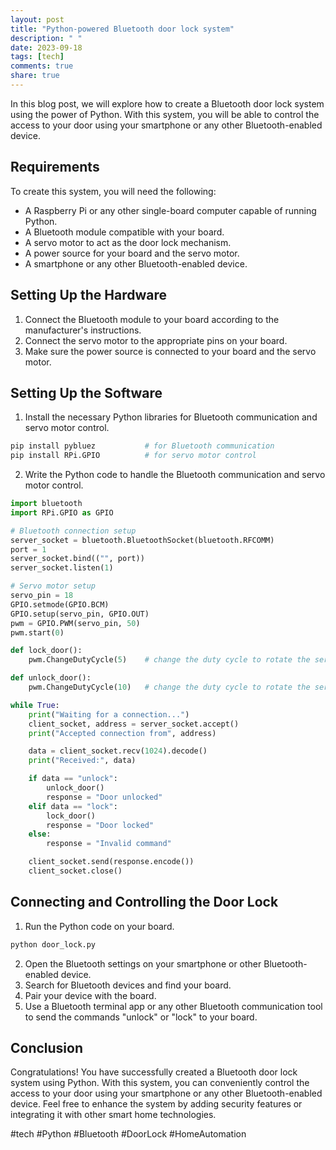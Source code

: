 ```yaml
---
layout: post
title: "Python-powered Bluetooth door lock system"
description: " "
date: 2023-09-18
tags: [tech]
comments: true
share: true
---
```


In this blog post, we will explore how to create a Bluetooth door lock system using the power of Python. With this system, you will be able to control the access to your door using your smartphone or any other Bluetooth-enabled device.

## Requirements

To create this system, you will need the following:

- A Raspberry Pi or any other single-board computer capable of running Python.
- A Bluetooth module compatible with your board.
- A servo motor to act as the door lock mechanism.
- A power source for your board and the servo motor.
- A smartphone or any other Bluetooth-enabled device.

## Setting Up the Hardware

1. Connect the Bluetooth module to your board according to the manufacturer's instructions.
2. Connect the servo motor to the appropriate pins on your board.
3. Make sure the power source is connected to your board and the servo motor.

## Setting Up the Software

1. Install the necessary Python libraries for Bluetooth communication and servo motor control.
```python
pip install pybluez           # for Bluetooth communication
pip install RPi.GPIO          # for servo motor control
```
2. Write the Python code to handle the Bluetooth communication and servo motor control.
```python
import bluetooth
import RPi.GPIO as GPIO

# Bluetooth connection setup
server_socket = bluetooth.BluetoothSocket(bluetooth.RFCOMM)
port = 1
server_socket.bind(("", port))
server_socket.listen(1)

# Servo motor setup
servo_pin = 18
GPIO.setmode(GPIO.BCM)
GPIO.setup(servo_pin, GPIO.OUT)
pwm = GPIO.PWM(servo_pin, 50)
pwm.start(0)

def lock_door():
    pwm.ChangeDutyCycle(5)    # change the duty cycle to rotate the servo in lock position

def unlock_door():
    pwm.ChangeDutyCycle(10)   # change the duty cycle to rotate the servo in unlock position

while True:
    print("Waiting for a connection...")
    client_socket, address = server_socket.accept()
    print("Accepted connection from", address)

    data = client_socket.recv(1024).decode()
    print("Received:", data)

    if data == "unlock":
        unlock_door()
        response = "Door unlocked"
    elif data == "lock":
        lock_door()
        response = "Door locked"
    else:
        response = "Invalid command"

    client_socket.send(response.encode())
    client_socket.close()
```

## Connecting and Controlling the Door Lock

1. Run the Python code on your board.
```bash
python door_lock.py
```
2. Open the Bluetooth settings on your smartphone or other Bluetooth-enabled device.
3. Search for Bluetooth devices and find your board.
4. Pair your device with the board.
5. Use a Bluetooth terminal app or any other Bluetooth communication tool to send the commands "unlock" or "lock" to your board.

## Conclusion

Congratulations! You have successfully created a Bluetooth door lock system using Python. With this system, you can conveniently control the access to your door using your smartphone or any other Bluetooth-enabled device. Feel free to enhance the system by adding security features or integrating it with other smart home technologies.

#tech #Python #Bluetooth #DoorLock #HomeAutomation